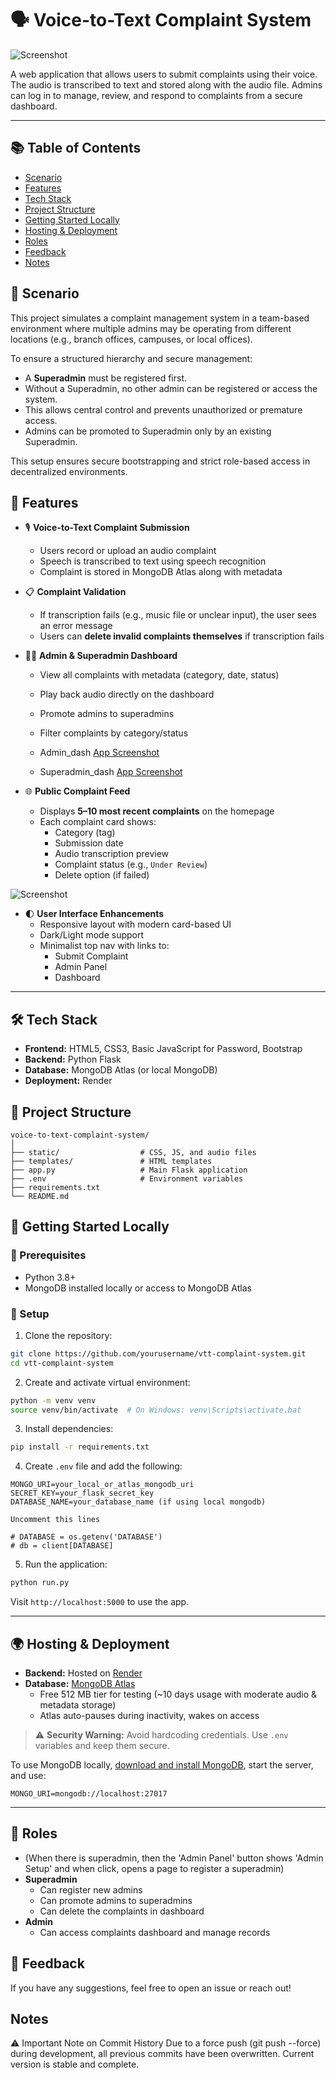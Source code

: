 
# 🗣️ Voice-to-Text Complaint System

![Screenshot](./assets/8cc180a5-6484-47d7-895c-1d1ccfe44e1b.png)

A web application that allows users to submit complaints using their voice. The audio is transcribed to text and stored along with the audio file. Admins can log in to manage, review, and respond to complaints from a secure dashboard.

---

## 📚 Table of Contents

- [Scenario](#-scenario)
- [Features](#-features)
- [Tech Stack](#️-tech-stack)
- [Project Structure](#-project-structure)
- [Getting Started Locally](#-getting-started-locally)
- [Hosting & Deployment](#-hosting--deployment)
- [Roles](#-roles)
- [Feedback](#-feedback)
- [Notes](#notes)


## 📖 Scenario

This project simulates a complaint management system in a team-based environment where multiple admins may be operating from different locations (e.g., branch offices, campuses, or local offices).

To ensure a structured hierarchy and secure management:

- A **Superadmin** must be registered first.
- Without a Superadmin, no other admin can be registered or access the system.
- This allows central control and prevents unauthorized or premature access.
- Admins can be promoted to Superadmin only by an existing Superadmin.

This setup ensures secure bootstrapping and strict role-based access in decentralized environments.

## 🚀 Features

- 🎙️ **Voice-to-Text Complaint Submission**
  - Users record or upload an audio complaint
  - Speech is transcribed to text using speech recognition
  - Complaint is stored in MongoDB Atlas along with metadata

- 📋 **Complaint Validation**
  - If transcription fails (e.g., music file or unclear input), the user sees an error message
  - Users can **delete invalid complaints themselves** if transcription fails

- 🧑‍💼 **Admin & Superadmin Dashboard**
  - View all complaints with metadata (category, date, status)
  - Play back audio directly on the dashboard
  - Promote admins to superadmins
  - Filter complaints by category/status

  - Admin_dash
  [App Screenshot](./assets/admin_dash_admin.png)

  - Superadmin_dash
  [App Screenshot](./assets/admin_dash_superadmin.png)

- 🌐 **Public Complaint Feed**
  - Displays **5–10 most recent complaints** on the homepage
  - Each complaint card shows:
    - Category (tag)
    - Submission date
    - Audio transcription preview
    - Complaint status (e.g., `Under Review`)
    - Delete option (if failed)

![Screenshot](./assets/8cc180a5-6484-47d7-895c-1d1ccfe44e1a.png)

- 🌓 **User Interface Enhancements**
  - Responsive layout with modern card-based UI
  - Dark/Light mode support
  - Minimalist top nav with links to:
    - Submit Complaint
    - Admin Panel
    - Dashboard



---

## 🛠️ Tech Stack

- **Frontend:** HTML5, CSS3, Basic JavaScript for Password, Bootstrap
- **Backend:** Python Flask
- **Database:** MongoDB Atlas (or local MongoDB)
- **Deployment:** Render

## 📁 Project Structure

```text
voice-to-text-complaint-system/
│
├── static/                  # CSS, JS, and audio files
├── templates/               # HTML templates
├── app.py                   # Main Flask application
├── .env                     # Environment variables
├── requirements.txt
└── README.md
```

## 🧪 Getting Started Locally

### 🔧 Prerequisites

- Python 3.8+
- MongoDB installed locally or access to MongoDB Atlas

### 🐍 Setup

1. Clone the repository:
```bash
git clone https://github.com/yourusername/vtt-complaint-system.git
cd vtt-complaint-system
```

2. Create and activate virtual environment:
```bash
python -m venv venv
source venv/bin/activate  # On Windows: venv\Scripts\activate.bat
```

3. Install dependencies:
```bash
pip install -r requirements.txt
```

4. Create `.env` file and add the following:
```env
MONGO_URI=your_local_or_atlas_mongodb_uri
SECRET_KEY=your_flask_secret_key
DATABASE_NAME=your_database_name (if using local mongodb)
```

```Alter code (if using local mongodb)
Uncomment this lines

# DATABASE = os.getenv('DATABASE')
# db = client[DATABASE]
```

5. Run the application:
```bash
python run.py
```

Visit `http://localhost:5000` to use the app.

---

## 🌍 Hosting & Deployment

- **Backend:** Hosted on [Render](https://render.com/)
- **Database:** [MongoDB Atlas](https://www.mongodb.com/cloud/atlas)
    - Free 512 MB tier for testing (~10 days usage with moderate audio & metadata storage)
    - Atlas auto-pauses during inactivity, wakes on access

> ⚠️ **Security Warning:** Avoid hardcoding credentials. Use `.env` variables and keep them secure.

To use MongoDB locally, [download and install MongoDB](https://www.mongodb.com/try/download/community), start the server, and use:
```env
MONGO_URI=mongodb://localhost:27017
```

---

## 👥 Roles

  - (When there is superadmin, then the 'Admin Panel' button shows 'Admin Setup' and when click, opens a page to register a superadmin)
- **Superadmin**
  - Can register new admins
  - Can promote admins to superadmins
  - Can delete the complaints in dashboard
- **Admin**
  - Can access complaints dashboard and manage records


## 💬 Feedback

If you have any suggestions, feel free to open an issue or reach out!


## Notes
⚠️ Important Note on Commit History
Due to a force push (git push --force) during development, all previous commits have been overwritten.
Current version is stable and complete.